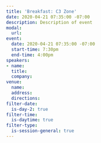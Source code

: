 ```yaml
---
title: 'Breakfast: C3 Zone'
date: 2020-04-21 07:35:00 -07:00
description: Description of event
modal:
  url: 
event:
  date: 2020-04-21 07:35:00 -07:00
  start-time: 7:30pm
  end-time: 4:00pm
speakers:
- name: 
  title: 
  company: 
venue:
  name: 
  address: 
  directions: 
filter-date:
  is-day-2: true
filter-time:
  is-daytime: true
filter-type:
  is-session-general: true
---
```


